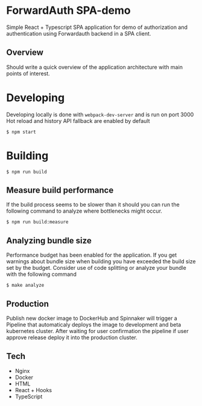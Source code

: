 # ForwardAuth SPA-demo

Simple React + Typescript SPA application for demo of authorization 
and authentication using Forwardauth backend in a SPA client.

## Overview

Should write a quick overview of the application architecture with main points of interest.

# Developing

Developing locally is done with `webpack-dev-server` and is run on port 3000
Hot reload and history API fallback are enabled by default

```
$ npm start
```

# Building

```
$ npm run build
```

## Measure build performance

If the build process seems to be slower than it should you can run the following command to analyze where bottlenecks might occur.

```
$ npm run build:measure
```

## Analyzing bundle size

Performance budget has been enabled for the application. If you get warnings about bundle size when building you have exceeded the build size set by the budget. Consider use of code splitting or analyze your bundle with the following command

```
$ make analyze
```

## Production 
Publish new docker image to DockerHub and Spinnaker will trigger a Pipeline that automaticaly deploys the image to development and beta kubernetes cluster. After waiting for user confirmation the pipeline if user approve release deploy it into the production cluster.

## Tech
- Nginx
- Docker
- HTML
- React + Hooks
- TypeScript
